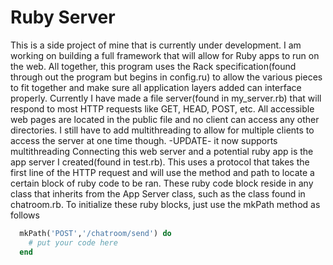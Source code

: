 # Ruby Server

This is a side project of mine that is currently under development.
I am working on building a full framework that will allow for Ruby apps to run on the web.
All together, this program uses the Rack specification(found through out the program but begins in config.ru) to allow the various pieces to fit together and make sure all application layers added can interface properly.
Currently I have made a file server(found in my_server.rb) that will respond to most HTTP requests like GET, HEAD, POST, etc. All accessible web pages are located in the public file and no client can access any other directories. I still have to add multithreading to allow for multiple clients to access the server at one time though. -UPDATE- it now supports multithreading 
Connecting this web server and a potential ruby app is the app server I created(found in test.rb). This uses a protocol that takes the first line of the HTTP request and will use the method and path to locate a certain block of ruby code to be ran. These ruby code block reside in any class that inherits from the App Server class, such as the class found in chatroom.rb. To initialize these ruby blocks, just use the mkPath method as follows
``` Ruby
  mkPath('POST','/chatroom/send') do
    # put your code here
  end
```
